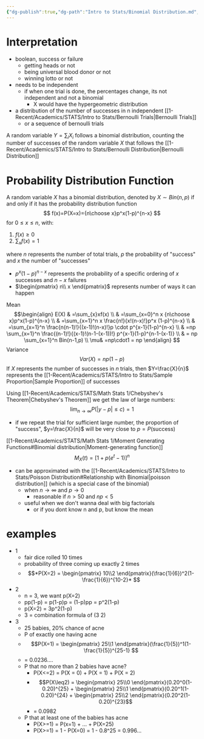 ```yaml
---
{"dg-publish":true,"dg-path":"Intro to Stats/Binomial Distribution.md","permalink":"/intro-to-stats/binomial-distribution/","created":"2024-03-29T19:02:31.902-04:00","updated":"2025-07-07T17:21:02.175-04:00"}
---
```


# Interpretation
- boolean, success or failure
	- getting heads or not
	- being universal blood donor or not
	- winning lotto or not
- needs to be independent
	- if when one trial is done, the percentages change, its not independent and not a binomial
		- X would have the hypergeometric distribution
- a distribution of the number of successes in n independent [[1-Recent/Academics/STATS/Intro to Stats/Bernoulli Trials\|Bernoulli Trials]]
	- or a sequence of bernoulli trials

A random variable $Y=\sum_{i} X_{i}$ follows a binomial distribution, counting the number of successes of the random variable $X$ that follows the [[1-Recent/Academics/STATS/Intro to Stats/Bernoulli Distribution\|Bernoulli Distribution]] 
# Probability Distribution Function
A random variable $X$ has a binomial distribution, denoted by $X\sim Bin(n,p)$ if and only if it has the probability distribution function
$$
f(x)=P(X=x)={n\choose x}p^x(1-p)^{n-x}
$$
for $0\leq x\leq n,$ with:
1. $f(x)\geq0$
2. $\sum_{x}f(x)=1$

where $n$ represents the number of total trials, $p$ the probability of "success" and $x$ the number of "successes"
- $p^x(1-p)^{n-x}$ represents the probability of a specific ordering of $x$ successes and $n-x$ failures
- $\begin{pmatrix}   n\\   x   \end{pmatrix}$ represents number of ways it can happen


Mean$$\begin{align}
E(X) & =\sum_{x}xf(x) \\
 & =\sum_{x=0}^n x {n\choose x}p^x(1-p)^{n-x} \\
 & =\sum_{x=1}^n x \frac{n!}{x!(n-x)!}p^x (1-p)^{n-x} \\
 & =\sum_{x=1}^n \frac{n(n-1)!}{(x-1)!(n-x)!}p \cdot p^{x-1}(1-p)^{n-x} \\
 & =np \sum_{x=1}^n \frac{(n-1)!}{(x-1)!(n-1-(x-1))!} p^{x-1}(1-p)^{n-1-(x-1)} \\
 & = np \sum_{x=1}^n Bin(n-1,p) \\
 \mu& =np\cdot1 = np
\end{align}
$$Variance$$
Var(X)=np(1-p)
$$If $X$ represents the number of successes in $n$ trials, then $Y=\frac{X}{n}$ represents the [[1-Recent/Academics/STATS/Intro to Stats/Sample Proportion\|Sample Proportion]] of successes

Using [[1-Recent/Academics/STATS/Math Stats 1/Chebyshev's Theorem\|Chebyshev's Theorem]] we get the law of large numbers:
$$
\lim_{ n \to \infty } P(|y-p|\leq c)=1
$$
- if we repeat the trial for sufficient large number, the proportion of "success", $y=\frac{X}{n}$ will be very close to $p=P(\text{success})$

[[1-Recent/Academics/STATS/Math Stats 1/Moment Generating Functions#Binomial distribution\|Moment-generating function]] 
$$
M_{X}(t)=[1+p(e^t-1)]^n
$$

- can be approximated with the [[1-Recent/Academics/STATS/Intro to Stats/Poisson Distribution#Relationship with Binomial\|poisson distribution]] (which is a special case of the binomial)
	- when $n\rightarrow \infty$ and $p\rightarrow 0$ 
		- reasonable if $n>50$ and $np<5$ 
	- useful when we don't wanna deal with big factorials 
		- or if you dont know n and p, but know the mean
# examples
- 1 
	- fair dice rolled 10 times
	- probability of three coming up exactly 2 times
	- $$*P(X=2) = \begin{pmatrix}   10\\2   \end{pmatrix}(\frac{1}{6})^2(1-\frac{1}{6})^{10-2}* $$
- 2
	- n = 3, we want p(X=2)
	- pp(1-p) = p(1-p)p = (1-p)pp = p^2(1-p)
	- p(X=2) = 3p^2(1-p)
	- 3 = combination formula of (3 2)
- 3
	- 25 babies, 20% chance of acne
	- P of exactly one having acne
	- $$P(X=1) = \begin{pmatrix}   25\\1   \end{pmatrix}(\frac{1}{5})^1(1-\frac{1}{5})^{25-1} $$
	- = 0.0236....
	- P that no more than 2 babies have acne?
		- P(X<=2) = P(X = 0) + P(X = 1) + P(X = 2)
		- $$P(X\leq2) = \begin{pmatrix}   25\\0   \end{pmatrix}(0.20^0(1-0.20)^{25} + \begin{pmatrix}   25\\1   \end{pmatrix}(0.20^1(1-0.20)^{24} + \begin{pmatrix}   25\\2   \end{pmatrix}(0.20^2(1-0.20)^{23}$$
		- = 0.0982
	- P that at least one of the babies has acne
		- P(X>=1) = P(x=1) + ... + P(X=25)
		- P(X>=1) = 1 - P(X=0) = 1 - 0.8^25 = 0.996...

